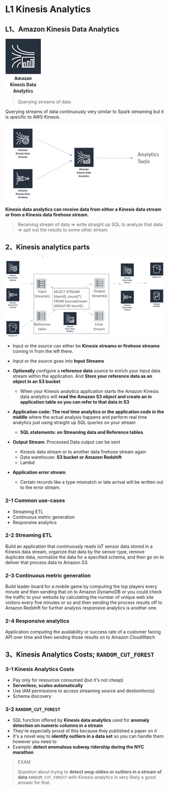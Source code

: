 # **L1 Kinesis Analytics** 


## **L1、Amazon Kinesis Data Analytics**


![Alt Image Text](../images/21_3.png "body image") 

> Querying streams of data 

Querying streams of data continuously very similar to Spark streaming but it is specific to AWS Kinesis. 

![Alt Image Text](../images/21_1.png "body image") 


**Kinesis data analytics can receive data from either a Kinesis data stream or from a Kinesis data firehose stream.**



> Receiving stream of data => write straight up SQL to analyze that data => spit out the results to some other stream 


## **2、Kinesis analytics parts**


![Alt Image Text](../images/21_2.png "body image") 

* Input or the source can either be **Kinesis streams or firehose streams** coming in from the left there. 
* Input or the source goes into **Input Streams** 
* **Optionally** configure a **reference data** source to enrich your input data stream within the application. And **Store your reference data as an object in an S3 bucket** 
	* When your Kinesis analytics application starts the Amazon Kinesis data analytics will **read the Amazon S3 object and create an in application table so you can refer to that data in S3** 
* **Application code: The real time analytics or the application code in the middle** where the actual analysis happens and perform real time analytics just using straight up SQL queries on your stream 
	* **SQL statements: on StreamIng data and Reference tables**. 
* **Output Stream**: Processed Data output can be sent 
	* Kinesis data stream or to another data firehose stream again 
	* Data warehouse: **S3 bucket or Amazon Redshift** 
	* Lambd

* **Application error stream**: 
	* Certain records like a type mismatch or late arrival will be written out to the error stream. 

	
### **2-1 Common use-cases**

* Streaming ETL 
* Continuous metric generation 
* Responsive analytics 

### **2-2 Streaming ETL** 

Build an application that continuously reads IoT sensor data stored in a Kinesis data stream, organize that data by the sensor type, remove duplicate data, normalize the data for a specified schema, and then go on to deliver that process data to Amazon S3.


### **2-3 Continuous metric generation**


Build leader board for a mobile game by computing the top players every minute and then sending that on to Amazon DynamoDB or you could check the traffic to your website by calculating the number of unique web site visitors every five minutes or so and then sending the process results off to Amazon Redshift for further analysis responsive analytics is another one. 


### **2-4 Responsive analytics** 


Application computing the availability or success rate of a customer facing API over time and then sending those results on to Amazon CloudWatch 

## **3、Kinesis Analytics Costs; `RANDOM_CUT_FOREST`**

### **3-1 Kinesis Analytics Costs** 

* Pay only for resources consumed (but it's not cheap) 
* **Serverless; scales automatically** 
* Use IAM permissions to access streaming source and destiontion(s)
* Schema discovery 

### **3-2 `RANDOM_CUT_FOREST`**

* SQL function offered by **Kinesis data analytics** used for **anomaly detection on numeric columns in a stream**
* They're especially proud of this because they published a paper on it 
* It's a novel way to **identify outliers in a data set** so you can handle them however you need to 
* Example: **detect anomalous subway ridership during the NYC marathon**

> EXAM 
> 
> Question about trying to **detect wog-oldies or outliers in a stream of data** `RANDOM_CUT_FOREST` with Kinesis analytics is very likely a good answer for that. 